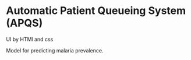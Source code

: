 # Automatic Patient Queueing System (APQS)

UI by HTMl and css

Model for predicting malaria prevalence.
